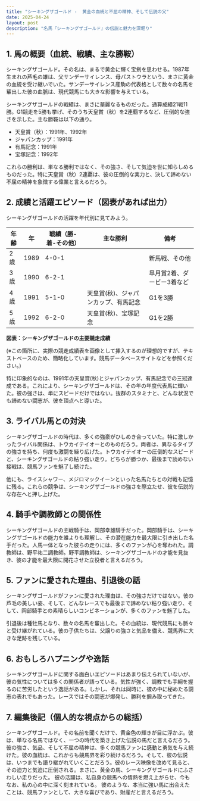 ```yaml
---
title: "シーキングザゴールド -  黄金の血統と不屈の精神、そして伝説の父"
date: 2025-04-24
layout: post
description: "名馬『シーキングザゴールド』の伝説と魅力を深堀り"
---
```


## 1. 馬の概要（血統、戦績、主な勝鞍）

シーキングザゴールド。その名は、まるで黄金に輝く宝剣を思わせる。1987年生まれの芦毛の雄は、父サンデーサイレンス、母パストウラという、まさに黄金の血統を受け継いでいた。サンデーサイレンス産駒の代表格として数々の名馬を輩出した彼の血脈は、現代競馬にも大きな影響を与えている。

シーキングザゴールドの戦績は、まさに華麗なるものだった。通算成績21戦11勝。G1競走を5勝も挙げ、そのうち天皇賞（秋）を2連覇するなど、圧倒的な強さを示した。主な勝鞍は以下の通り。

* 天皇賞（秋）：1991年、1992年
* ジャパンカップ：1991年
* 有馬記念：1991年
* 宝塚記念：1992年

これらの勝利は、単なる勝利ではなく、その強さ、そして気迫を世に知らしめるものだった。特に天皇賞（秋）2連覇は、彼の圧倒的な実力と、決して諦めない不屈の精神を象徴する偉業と言えるだろう。


## 2. 成績と活躍エピソード（図表があれば出力）

シーキングザゴールドの活躍を年代別に見てみよう。

| 年齢 | 年 | 戦績（勝-着-その他） | 主な勝利 | 備考 |
|---|---|---|---|---|
| 2歳 | 1989 | 4-0-1 |  | 新馬戦、その他 |
| 3歳 | 1990 | 6-2-1 |  |  皐月賞2着、ダービー3着など |
| 4歳 | 1991 | 5-1-0 | 天皇賞(秋)、ジャパンカップ、有馬記念 | G1を3勝 |
| 5歳 | 1992 | 6-2-0 | 天皇賞(秋)、宝塚記念 | G1を2勝 |


**図表：シーキングザゴールドの主要競走成績**

(※この箇所に、実際の競走成績表を画像として挿入するのが理想的ですが、テキストベースのため、簡略化しています。競馬データベースサイトなどを参照ください。)


特に印象的なのは、1991年の天皇賞(秋)とジャパンカップ、有馬記念での三冠達成である。これにより、シーキングザゴールドは、その年の年度代表馬に輝いた。彼の強さは、単にスピードだけではない。抜群のスタミナと、どんな状況でも諦めない闘志が、彼を頂点へと導いた。


## 3. ライバル馬との対決

シーキングザゴールドの時代は、多くの強豪がひしめき合っていた。特に激しかったライバル関係は、トウカイテイオーとのものだろう。両者は、異なるタイプの強さを持ち、何度も激闘を繰り広げた。トウカイテイオーの圧倒的なスピードと、シーキングザゴールドの粘り強い走り。どちらが勝つか、最後まで読めない接戦は、競馬ファンを魅了し続けた。

他にも、ライスシャワー、メジロマックイーンといった名馬たちとの対戦も記憶に残る。これらの競争は、シーキングザゴールドの強さを際立たせ、彼を伝説的な存在へと押し上げた。


## 4. 騎手や調教師との関係性

シーキングザゴールドの主戦騎手は、岡部幸雄騎手だった。岡部騎手は、シーキングザゴールドの能力を誰よりも理解し、その潜在能力を最大限に引き出した名手だった。人馬一体となった彼らの走りには、多くのファンが心を奪われた。調教師は、野平祐二調教師。野平調教師は、シーキングザゴールドの才能を見抜き、彼の才能を最大限に開花させた立役者と言えるだろう。


## 5. ファンに愛された理由、引退後の話

シーキングザゴールドがファンに愛された理由は、その強さだけではない。彼の芦毛の美しい姿、そして、どんなレースでも最後まで諦めない粘り強い走り、そして、岡部騎手との素晴らしいコンビネーションが、多くのファンを魅了した。

引退後は種牡馬となり、数々の名馬を輩出した。その血統は、現代競馬にも脈々と受け継がれている。彼の子供たちは、父譲りの強さと気品を備え、競馬界に大きな足跡を残している。


## 6. おもしろハプニングや逸話

シーキングザゴールドに関する面白いエピソードはあまり伝えられていないが、彼の気性については多くの関係者が語っている。気性が強く、調教でも手綱を握るのに苦労したという逸話がある。しかし、それは同時に、彼の中に秘めたる闘志の表れでもあった。レースではその闘志が爆発し、勝利を掴み取ってきた。


## 7. 編集後記（個人的な視点からの総括）

シーキングザゴールド。その名前を聞くだけで、黄金色の輝きが目に浮かぶ。彼は、単なる名馬ではなく、一つの時代を築き上げた伝説の馬だと言えるだろう。彼の強さ、気品、そして不屈の精神は、多くの競馬ファンに感動と勇気を与え続けた。彼の血統は、これからも競馬界を彩り続けるだろう。そして、彼の伝説は、いつまでも語り継がれていくことだろう。彼のレース映像を改めて見ると、その迫力と気迫に圧倒される。まさに、黄金の馬、シーキングザゴールドにふさわしい走りだった。  彼の活躍は、私自身の競馬への情熱を燃え上がらせ、今もなお、私の心の中に深く刻まれている。  彼のような、本当に強い馬に出会えたことは、競馬ファンとして、大きな喜びであり、財産だと言えるだろう。
